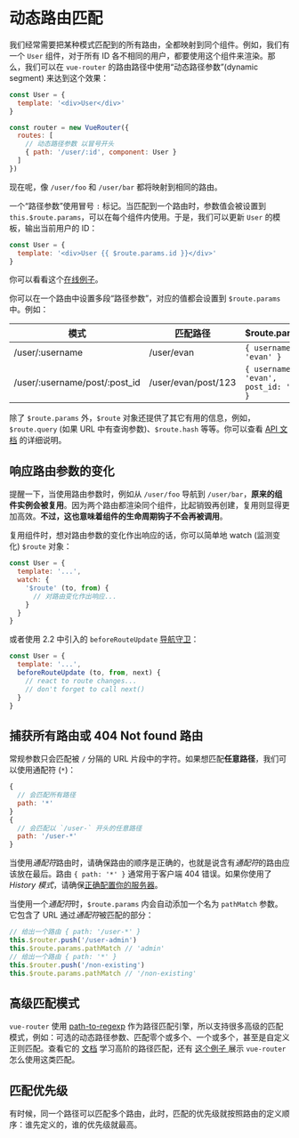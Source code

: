# 动态路由匹配

我们经常需要把某种模式匹配到的所有路由，全都映射到同个组件。例如，我们有一个 `User` 组件，对于所有 ID 各不相同的用户，都要使用这个组件来渲染。那么，我们可以在 `vue-router` 的路由路径中使用“动态路径参数”(dynamic segment) 来达到这个效果：

```js
const User = {
  template: '<div>User</div>'
}

const router = new VueRouter({
  routes: [
    // 动态路径参数 以冒号开头
    { path: '/user/:id', component: User }
  ]
})
```

现在呢，像 `/user/foo` 和 `/user/bar` 都将映射到相同的路由。

一个“路径参数”使用冒号 `:` 标记。当匹配到一个路由时，参数值会被设置到 `this.$route.params`，可以在每个组件内使用。于是，我们可以更新 `User` 的模板，输出当前用户的 ID：

```js
const User = {
  template: '<div>User {{ $route.params.id }}</div>'
}
```

你可以看看这个[在线例子](https://jsfiddle.net/yyx990803/4xfa2f19/)。

你可以在一个路由中设置多段“路径参数”，对应的值都会设置到 `$route.params` 中。例如：

| 模式                          | 匹配路径            | $route.params                          |
| ----------------------------- | ------------------- | -------------------------------------- |
| /user/:username               | /user/evan          | `{ username: 'evan' }`                 |
| /user/:username/post/:post_id | /user/evan/post/123 | `{ username: 'evan', post_id: '123' }` |

除了 `$route.params` 外，`$route` 对象还提供了其它有用的信息，例如，`$route.query` (如果 URL 中有查询参数)、`$route.hash` 等等。你可以查看 [API 文档](https://router.vuejs.org/zh/api/#%E8%B7%AF%E7%94%B1%E5%AF%B9%E8%B1%A1) 的详细说明。

## 响应路由参数的变化

提醒一下，当使用路由参数时，例如从 `/user/foo` 导航到 `/user/bar`，**原来的组件实例会被复用**。因为两个路由都渲染同个组件，比起销毁再创建，复用则显得更加高效。**不过，这也意味着组件的生命周期钩子不会再被调用**。

复用组件时，想对路由参数的变化作出响应的话，你可以简单地 watch (监测变化) `$route` 对象：

```js
const User = {
  template: '...',
  watch: {
    '$route' (to, from) {
      // 对路由变化作出响应...
    }
  }
}
```

或者使用 2.2 中引入的 `beforeRouteUpdate` [导航守卫](https://router.vuejs.org/zh/guide/advanced/navigation-guards.html)：

```js
const User = {
  template: '...',
  beforeRouteUpdate (to, from, next) {
    // react to route changes...
    // don't forget to call next()
  }
}
```

## 捕获所有路由或 404 Not found 路由

常规参数只会匹配被 `/` 分隔的 URL 片段中的字符。如果想匹配**任意路径**，我们可以使用通配符 (`*`)：

```js
{
  // 会匹配所有路径
  path: '*'
}
{
  // 会匹配以 `/user-` 开头的任意路径
  path: '/user-*'
}
```

当使用*通配符*路由时，请确保路由的顺序是正确的，也就是说含有*通配符*的路由应该放在最后。路由 `{ path: '*' }` 通常用于客户端 404 错误。如果你使用了*History 模式*，请确保[正确配置你的服务器](https://router.vuejs.org/zh/guide/essentials/history-mode.html)。

当使用一个*通配符*时，`$route.params` 内会自动添加一个名为 `pathMatch` 参数。它包含了 URL 通过*通配符*被匹配的部分：

```js
// 给出一个路由 { path: '/user-*' }
this.$router.push('/user-admin')
this.$route.params.pathMatch // 'admin'
// 给出一个路由 { path: '*' }
this.$router.push('/non-existing')
this.$route.params.pathMatch // '/non-existing'
```

## 高级匹配模式

`vue-router` 使用 [path-to-regexp](https://github.com/pillarjs/path-to-regexp/tree/v1.7.0) 作为路径匹配引擎，所以支持很多高级的匹配模式，例如：可选的动态路径参数、匹配零个或多个、一个或多个，甚至是自定义正则匹配。查看它的 [文档](https://github.com/pillarjs/path-to-regexp/tree/v1.7.0#parameters) 学习高阶的路径匹配，还有 [这个例子 ](https://github.com/vuejs/vue-router/blob/dev/examples/route-matching/app.js) 展示 `vue-router` 怎么使用这类匹配。

## 匹配优先级

有时候，同一个路径可以匹配多个路由，此时，匹配的优先级就按照路由的定义顺序：谁先定义的，谁的优先级就最高。